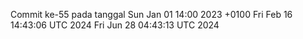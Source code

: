 Commit ke-55 pada tanggal Sun Jan 01 14:00 2023 +0100
Fri Feb 16 14:43:06 UTC 2024
Fri Jun 28 04:43:13 UTC 2024
